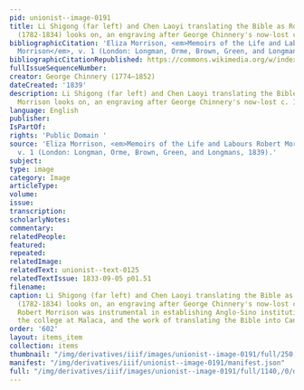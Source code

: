 ```yaml
---
pid: unionist--image-0191
title: Li Shigong (far left) and Chen Laoyi translating the Bible as Robert Morrison
  (1782-1834) looks on, an engraving after George Chinnery's now-lost c. 1828 original
bibliographicCitation: 'Eliza Morrison, <em>Memoirs of the Life and Labours Robert
  Morrison</em>, v. 1 (London: Longman, Orme, Brown, Green, and Longmans, 1839).'
bibliographicCitationRepublished: https://commons.wikimedia.org/w/index.php?curid=6762240
fullIssueSequenceNumber: 
creator: George Chinnery (1774–1852)
dateCreated: '1839'
description: Li Shigong (far left) and Chen Laoyi translating the Bible as Robert
  Morrison looks on, an engraving after George Chinnery's now-lost c. 1828 original
language: English
publisher: 
IsPartOf: 
rights: 'Public Domain '
source: 'Eliza Morrison, <em>Memoirs of the Life and Labours Robert Morrison</em>,
  v. 1 (London: Longman, Orme, Brown, Green, and Longmans, 1839).'
subject: 
type: image
category: Image
articleType: 
volume: 
issue: 
transcription: 
scholarlyNotes: 
commentary: 
relatedPeople: 
featured: 
repeated: 
relatedImage: 
relatedText: unionist--text-0125
relatedTextIssue: 1833-09-05 p01.51
filename: 
caption: Li Shigong (far left) and Chen Laoyi translating the Bible as Robert Morrison
  (1782-1834) looks on, an engraving after George Chinnery's now-lost c. 1828 original.
  Robert Morrison was instrumental in establishing Anglo-Sino institutions, including
  the college at Malaca, and the work of translating the Bible into Cantonese.
order: '602'
layout: items_item
collection: items
thumbnail: "/img/derivatives/iiif/images/unionist--image-0191/full/250,/0/default.jpg"
manifest: "/img/derivatives/iiif/unionist--image-0191/manifest.json"
full: "/img/derivatives/iiif/images/unionist--image-0191/full/1140,/0/default.jpg"
---
```

